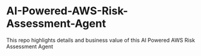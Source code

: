 # AI-Powered-AWS-Risk-Assessment-Agent
This repo highlights details and business value of this AI Powered AWS Risk Assessment Agent
